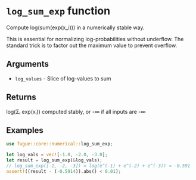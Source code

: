 # `log_sum_exp` function

Compute log(sum(exp(x_i))) in a numerically stable way.

This is essential for normalizing log-probabilities without underflow. The standard trick is to factor out the maximum value to prevent overflow.

## Arguments

- `log_values` - Slice of log-values to sum

## Returns

log(Σᵢ exp(xᵢ)) computed stably, or -∞ if all inputs are -∞

## Examples

```rust
use fugue::core::numerical::log_sum_exp;

let log_vals = vec![-1.0, -2.0, -3.0];
let result = log_sum_exp(&log_vals);
// log_sum_exp([-1, -2, -3]) ≈ log(e^(-1) + e^(-2) + e^(-3)) ≈ -0.591
assert!((result - (-0.5914)).abs() < 0.01);
```
